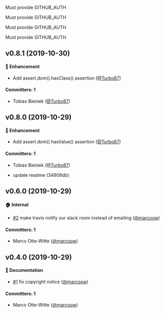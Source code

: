 Must provide GITHUB_AUTH

Must provide GITHUB_AUTH

Must provide GITHUB_AUTH

Must provide GITHUB_AUTH

## v0.8.1 (2019-10-30)

#### :rocket: Enhancement
* Add assert.dom().hasClass() assertion ([@Turbo87](https://github.com/Turbo87))

#### Committers: 1
- Tobias Bieniek ([@Turbo87](https://github.com/Turbo87))

## v0.8.0 (2019-10-29)

#### :rocket: Enhancement
* Add assert.dom().hasValue() assertion ([@Turbo87](https://github.com/Turbo87))

#### Committers: 1
- Tobias Bieniek ([@Turbo87](https://github.com/Turbo87))

* update readme (34908db)

## v0.6.0 (2019-10-29)

#### :house: Internal
* [#2](https://github.com/simplabs/qunit-dom/pull/2) make travis notify our slack room instead of emailing ([@marcoow](https://github.com/marcoow))

#### Committers: 1
- Marco Otte-Witte ([@marcoow](https://github.com/marcoow))



## v0.4.0 (2019-10-29)

#### :memo: Documentation
* [#1](https://github.com/simplabs/qunit-dom/pull/1) fix copyright notice ([@marcoow](https://github.com/marcoow))

#### Committers: 1
- Marco Otte-Witte ([@marcoow](https://github.com/marcoow))

